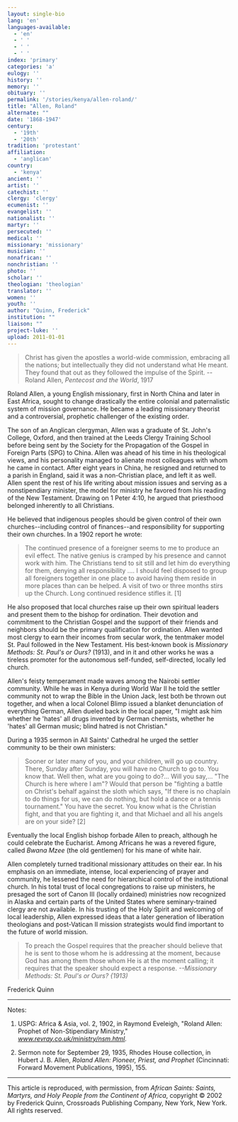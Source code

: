```yaml
---
layout: single-bio
lang: 'en'
languages-available:
  - 'en'
  - ' '
  - ' '
  - ' '
index: 'primary'
categories: 'a'
eulogy: ''
history: ''
memory: ''
obituary: ''
permalink: '/stories/kenya/allen-roland/'
title: "Allen, Roland"
alternate: ""
date: '1868-1947'
century:
  - '19th'
  - '20th'
tradition: 'protestant'
affiliation:
  - 'anglican'
country:
  - 'kenya'
ancient: ''
artist: ''
catechist: ''
clergy: 'clergy'
ecumenist: ''
evangelist: ''
nationalist: ''
martyr: ''
persecuted: ''
medical: ''
missionary: 'missionary'
musician: ''
nonafrican: ''
nonchristian: ''
photo: ''
scholar: ''
theologian: 'theologian'
translator: ''
women: ''
youth: ''
author: "Quinn, Frederick"
institution: ""
liaison: ""
project-luke: ''
upload: 2011-01-01
---
```




> Christ has given the apostles a world-wide commission, embracing all the nations; but intellectually they did not understand what He meant. They found that out as they followed the impulse of the Spirit.
> -- Roland Allen, *Pentecost and the World*, 1917

Roland Allen, a young English missionary, first in North China and later in East Africa, sought to change drastically the entire colonial and paternalistic system of mission governance. He became a leading missionary theorist and a controversial, prophetic challenger of the existing order.

The son of an Anglican clergyman, Allen was a graduate of St. John's College, Oxford, and then trained at the Leeds Clergy Training School before being sent by the Society for the Propagation of the Gospel in Foreign Parts (SPG) to China. Allen was ahead of his time in his theological views, and his personality managed to alienate most colleagues with whom he came in contact. After eight years in China, he resigned and returned to a parish in England, said it was a non-Christian place, and left it as well. Allen spent the rest of his life writing about mission issues and serving as a nonstipendiary minister, the model for ministry he favored from his reading of the New Testament. Drawing on 1 Peter 4:10, he argued that priesthood belonged inherently to all Christians.

He believed that indigenous peoples should be given control of their own churches--including control of finances--and responsibility for supporting their own churches. In a 1902 report he wrote:

> The continued presence of a foreigner seems to me to produce an evil effect. The native genius is cramped by his presence and cannot work with him. The Christians tend to sit still and let him do everything for them, denying all responsibility .... I should feel disposed to group all foreigners together in one place to avoid having them reside in more places than can be helped. A visit of two or three months stirs up the Church. Long continued residence stifles it. [1]

He also proposed that local churches raise up their own spiritual leaders and present them to the bishop for ordination. Their devotion and commitment to the Christian Gospel and the support of their friends and neighbors should be the primary qualification for ordination. Allen wanted most clergy to earn their incomes from secular work, the tentmaker model St. Paul followed in the New Testament. His best-known book is *Missionary Methods: St. Paul's or Ours?* (1913), and in it and other works he was a tireless promoter for the autonomous self-funded, self-directed, locally led church.

Allen's feisty temperament made waves among the Nairobi settler community. While he was in Kenya during World War II he told the settler community not to wrap the Bible in the Union Jack, lest both be thrown out together, and when a local Colonel Blimp issued a blanket denunciation of everything German, Allen dueled back in the local paper, "I might ask him whether he 'hates' all drugs invented by German chemists, whether he 'hates' all German music; blind hatred is not Christian."

During a 1935 sermon in All Saints' Cathedral he urged the settler community to be their own ministers:

> Sooner or later many of you, and your children, will go up country. There, Sunday after Sunday, you will have no Church to go to. You know that. Well then, what are you going to do?... Will you say,... "The Church is here where I am"? Would that person be "fighting a battle on Christ's behalf against the sloth which says, "If there is no chaplain to do things for us, we can do nothing, but hold a dance or a tennis tournament." You have the secret. You know what is the Christian fight, and that you are fighting it, and that Michael and all his angels are on your side? [2]

Eventually the local English bishop forbade Allen to preach, although he could celebrate the Eucharist. Among Africans he was a revered figure, called *Bwana Mzee* (the old gentlemen) for his mane of white hair.

Allen completely turned traditional missionary attitudes on their ear. In his emphasis on an immediate, intense, local experiencing of prayer and community, he lessened the need for hierarchical control of the institutional church. In his total trust of local congregations to raise up ministers, he presaged the sort of Canon III (locally ordained) ministries now recognized in Alaska and certain parts of the United States where seminary-trained clergy are not available. In his
trusting of the Holy Spirit and welcoming of local leadership, Allen expressed ideas that a later generation of liberation theologians and post-Vatican II mission strategists would find important to the future of world mission.

> To preach the Gospel requires that the preacher should believe that he is sent to those whom he is addressing at the moment, because God has among them those whom He is at the moment calling; it requires that the speaker should expect a response.
> *--Missionary Methods: St. Paul's or Ours? {1913)*

Frederick Quinn

---

Notes:

1. USPG: Africa &amp; Asia, vol. 2, 1902, in Raymond Eveleigh, "Roland Allen: Prophet of Non-Stipendiary Ministry," *www.revray.co.uk/ministry/nsm.html.*

2. Sermon note for September 29, 1935, Rhodes House collection, in Hubert J. B. Allen, *Roland Allen: Pioneer, Priest, and Prophet* (Cincinnati: Forward Movement Publications, 1995), 155.

---

This article is reproduced, with permission, from *African Saints: Saints, Martyrs, and Holy People from the Continent of Africa*, copyright &copy; 2002 by Frederick Quinn, Crossroads Publishing Company, New York, New York.  All rights reserved.
